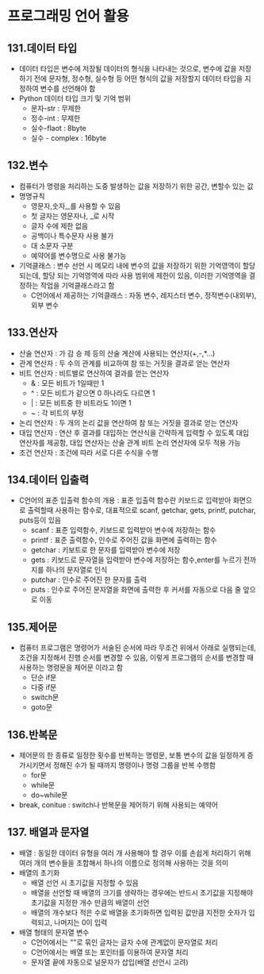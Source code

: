 # 프로그래밍 언어 활용

## 131.데이터 타입
- 데이터 타입은 변수에 저장될 데이터의 형식을 나타내는 것으로, 변수에 값을 저장하기 전에 문자형, 정수형, 실수형 등 어떤 형식의 값을 저장할지 데이터 타입을 지정하여 변수를 선언해야 함
- Python 데이터 타입 크기 및 기억 범위
	- 문자-str : 무제한
	- 정수-int : 무제한
	- 실수-flaot : 8byte
	- 실수 - complex : 16byte


## 132.변수
- 컴퓨터가 명령을 처리하는 도중 발생하는 값을 저장하기 위한 공간, 변할수 있는 값
- 명명규칙
	- 영문자,숫자,_를 사용할 수 있음
	- 첫 글자는 영문자나, _로 시작
	- 글자 수에 제한 없음
	- 공백이나 특수문자 사용 불가
	- 대 소문자 구분
	- 예약어를 변수명으로 사용 불가능
- 기억클래스 : 변수 선언 시 메모리 내에 변수의 값을 저장하기 위한 기억영역이 할당 되는데, 할당 되는 기억영역에 따라 사용 범위에 제한이 있음, 이러한 기억영역을 결정하는 작업을 기억클래스라고 함
	- C언어에서 제공하는 기억클래스 : 자동 변수, 레지스터 변수, 정적변수(내외부), 외부 변수


## 133.연산자
- 산술 연산자 : 가 감 승 제 등의 산술 계산에 사용되는 연산자(+,-,*...)
- 관계 연산자 : 두 수의 관계를 비교하여 참 또는 거짓을 결과로 얻는 연산자
- 비트 연산자 : 비트별로 연산하여 결과를 얻는 연산자
	- & : 모든 비트가 1일때만 1
	- ^ : 모든 비트가 같으면 0 하나라도 다르면 1
	- | : 모든 비트중 한 비트라도 1이면 1
	- ~ : 각 비트의 부정
- 논리 연산자 : 두 개의 논리 값을 연산하여 참 또는 거짓을 결과로 얻는 연산자
- 대입 연산자 : 연산 후 결과를 대입하는 연산식을 간략하게 입력할 수 있도록 대입 연산자를 제공함, 대입 연산자는 산술 관계 비트 논리 연산자에 모두 적용 가능
- 조건 연산자 : 조건에 따라 서로 다른 수식을 수행


## 134.데이터 입출력
- C언어의 표준 입출력 함수의 개용 : 표준 입출력 함수란 키보드로 입력받아 화면으로 출력할때 사용하는 함수로, 대표적으로 scanf, getchar, gets, printf, putchar, puts등이 있음
	- scanf : 표준 입력함수, 키보드로 입력받아 변수에 저장하는 함수
	- printf : 표준 출력함수, 인수로 주어진 값을 화면에 출력하는 함수
	- getchar :  키보트로 한 문자를 입력받아 변수에 저장
	- gets : 키보드로 문자열을 입력받아 변수에 저장하는 함수,enter를 누르기 전까지를 하나의 문자열로 인식
	- putchar : 인수로 주어진 한 문자를 출력
	- puts : 인수로 주어진 문자열을 화면에 출력한 후 커서를 자동으로 다음 줄 앞으로 이동


## 135.제어문
- 컴퓨터 프로그램은 명령어가 서술된 순서에 따라 무조건 위에서 아래로 실행되는데, 조건을 지정해서 진행 순서를 변경할 수 있음, 이렇게 프로그램의 순서를 변경할 때 사용하는 명령문을 제어문 이라고 함
	- 단순 if문
	- 다중 if문
	- switch문
	- goto문


## 136.반복문
- 제어문의 한 종류로 일정한 횟수를 반복하는 명령문, 보통 변수의 값을 일정하게 증가시키면서 정해진 수가 될 때까지 명령이나 명령 그룹을 반복 수행함
	- for문
	- while문
	- do~while문
- break, conitue : switch나 반복문을 제어하기 위해 사용되는 예약어

## 137. 배열과 문자열
- 배열 : 동일한 데이터 유형을 여러 개 사용해야 할 경우 이를 손쉽게 처리하기 위해 여러 개의 변수들을 조합해서 하나의 이름으로 정의해 사용하는 것을 의미
- 배열의 초기화
	- 배열 선언 시 초기값을 지정할 수 있음
	- 배열을 선언할 때 배열의 크기를 생략하는 경우에는 반드시 초기값을 지정해야 초기값을 지정한 개수 만큼의 배열이 선언
	- 배열의 개수보다 적은 수로 배열을 초기화하면 입력된 값만큼 지전한 숫자가 입력되고, 나머지는 0이 입력
- 배열 형태의 문자열 변수
	- C언어에서는 ""로 묶인 글자는 글자 수에 관계없이 문자열로 처리
	- C언어에서는 배열 또는 포인터를 이용하여 문자열 처리
	- 문자열 끝에 자동으로 널문자가 삽입(배열 선언시 고려)